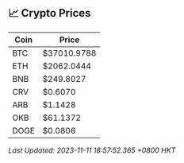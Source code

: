 ## 📈 Crypto Prices

| Coin | Price |
| ---- | ----- |
| BTC | $37010.9788 |
| ETH | $2062.0444 |
| BNB | $249.8027 |
| CRV | $0.6070 |
| ARB | $1.1428 |
| OKB | $61.1372 |
| DOGE | $0.0806 |

_Last Updated: 2023-11-11 18:57:52.365 +0800 HKT_